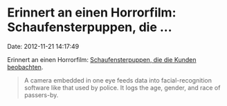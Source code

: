 Erinnert an einen Horrorfilm: Schaufensterpuppen, die \...
==========================================================

Date: 2012-11-21 14:17:49

Erinnert an einen Horrorfilm: [Schaufensterpuppen, die die Kunden
beobachten](http://www.bloomberg.com/news/2012-11-19/bionic-mannequins-spy-on-shoppers-to-boost-luxury-sales.html).

> A camera embedded in one eye feeds data into facial-recognition
> software like that used by police. It logs the age, gender, and race
> of passers-by.
